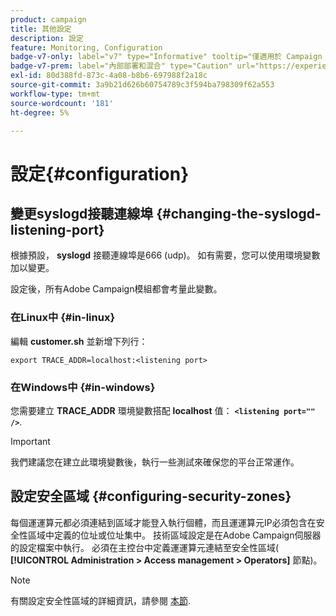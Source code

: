 ```yaml
---
product: campaign
title: 其他設定
description: 設定
feature: Monitoring, Configuration
badge-v7-only: label="v7" type="Informative" tooltip="僅適用於 Campaign Classic v7"
badge-v7-prem: label="內部部署和混合" type="Caution" url="https://experienceleague.adobe.com/docs/campaign-classic/using/installing-campaign-classic/architecture-and-hosting-models/hosting-models-lp/hosting-models.html?lang=zh-Hant" tooltip="僅適用於內部部署和混合部署"
exl-id: 80d388fd-873c-4a08-b8b6-697988f2a18c
source-git-commit: 3a9b21d626b60754789c3f594ba798309f62a553
workflow-type: tm+mt
source-wordcount: '181'
ht-degree: 5%

---
```


# 設定{#configuration}



## 變更syslogd接聽連線埠 {#changing-the-syslogd-listening-port}

根據預設， **syslogd** 接聽連線埠是666 (udp)。 如有需要，您可以使用環境變數加以變更。

設定後，所有Adobe Campaign模組都會考量此變數。

### 在Linux中 {#in-linux}

編輯 **customer.sh** 並新增下列行：

```
export TRACE_ADDR=localhost:<listening port>
```

### 在Windows中 {#in-windows}

您需要建立 **TRACE_ADDR** 環境變數搭配 **localhost** 值： **`<listening port="" />`**.

>[!IMPORTANT]
>
>我們建議您在建立此環境變數後，執行一些測試來確保您的平台正常運作。

## 設定安全區域 {#configuring-security-zones}

每個運運算元都必須連結到區域才能登入執行個體，而且運運算元IP必須包含在安全性區域中定義的位址或位址集中。 技術區域設定是在Adobe Campaign伺服器的設定檔案中執行。 必須在主控台中定義運運算元連結至安全性區域( **[!UICONTROL Administration > Access management > Operators]** 節點)。

>[!NOTE]
>
>有關設定安全性區域的詳細資訊，請參閱 [本節](../../installation/using/security-zones.md).
